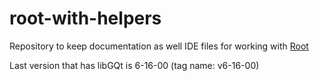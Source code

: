 # root-with-helpers

Repository to keep documentation as well IDE files for working with [Root](https://github.com/root-project/root)  

Last version that has libGQt is 6-16-00 (tag name: v6-16-00)
